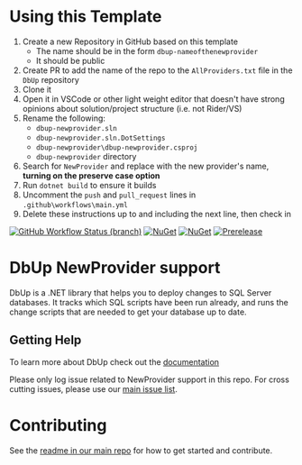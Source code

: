 # Using this Template

1. Create a new Repository in GitHub based on this template
    - The name should be in the form `dbup-nameofthenewprovider`
    - It should be public
1. Create PR to add the name of the repo to the `AllProviders.txt` file in the `DbUp` repository
1. Clone it
1. Open it in VSCode or other light weight editor that doesn't have strong opinions about solution/project structure (i.e. not Rider/VS)
1. Rename the following:
    - `dbup-newprovider.sln`
    - `dbup-newprovider.sln.DotSettings`
    - `dbup-newprovider\dbup-newprovider.csproj`
    - `dbup-newprovider` directory
1. Search for `NewProvider` and replace with the new provider's name, **turning on the preserve case option**
1. Run `dotnet build` to ensure it builds
1. Uncomment the `push` and `pull_request` lines in `.github\workflows\main.yml`
1. Delete these instructions up to and including the next line, then check in

[![GitHub Workflow Status (branch)](https://img.shields.io/github/actions/workflow/status/DbUp/dbup-newprovider/main.yml?branch=main)](https://github.com/DbUp/dbup-newprovider/actions/workflows/main.yml?query=branch%3Amain)
[![NuGet](https://img.shields.io/nuget/dt/dbup-newprovider.svg)](https://www.nuget.org/packages/dbup-newprovider)
[![NuGet](https://img.shields.io/nuget/v/dbup-newprovider.svg)](https://www.nuget.org/packages/dbup-newprovider)
[![Prerelease](https://img.shields.io/nuget/vpre/dbup-newprovider?color=orange&label=prerelease)](https://www.nuget.org/packages/dbup-newprovider)

# DbUp NewProvider support
DbUp is a .NET library that helps you to deploy changes to SQL Server databases. It tracks which SQL scripts have been run already, and runs the change scripts that are needed to get your database up to date.

## Getting Help
To learn more about DbUp check out the [documentation](https://dbup.readthedocs.io/en/latest/)

Please only log issue related to NewProvider support in this repo. For cross cutting issues, please use our [main issue list](https://github.com/DbUp/DbUp/issues).

# Contributing

See the [readme in our main repo](https://github.com/DbUp/DbUp/blob/master/README.md) for how to get started and contribute.
